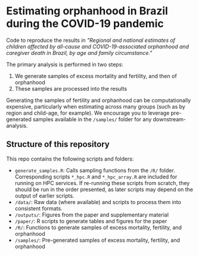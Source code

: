 # Estimating orphanhood in Brazil during the COVID-19 pandemic

Code to reproduce the results in *"Regional and national estimates of children affected by all-cause and COVID-19-associated orphanhood and caregiver death in Brazil, by age and family circumstance."*

The primary analysis is performed in two steps:
 1. We generate samples of excess mortality and fertility, and then of orphanhood
 2. These samples are processed into the results

Generating the samples of fertility and orphanhood can be computationally expensive, particularly when estimating across many groups (such as by region and child-age, for example). We encourage you to leverage pre-generated samples available in the `/samples/` folder for any downstream-analysis.

<!-- 
### Primary scripts

- `generate_samples.R`: Sources and calls appropriate functions for generating samples of excess mortality, fertility, and orphanhood. Some of these functions are computationally expensive, so additional scripts `_hpc.R` and `_hpc_array.R` are included for running on HPC services.
- `example.R`: Example code for post-processing orphanhood samples. -->


## Structure of this repository

This repo contains the following scripts and folders:
 - `generate_samples.R`: Calls sampling functions from the `/R/` folder. Corresponding scripts `*_hpc.R` and `*_hpc_array.R` are included for running on HPC services. If re-running these scripts from scratch, they should be run in the order presented, as later scripts may depend on the output of earlier scripts.
 - `/data/`: Raw data (where available) and scripts to process them into consistent formats.
 - `/outputs/`: Figures from the paper and supplementary material
 - `/paper/`: R scripts to generate tables and figures for the paper
 - `/R/`: Functions to generate samples of excess mortality, fertility, and orphanhood
 - `/samples/`: Pre-generated samples of excess mortality, fertility, and orphanhood

